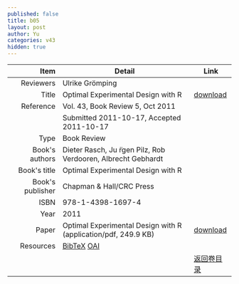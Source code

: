 ```yaml
---
published: false
title: b05
layout: post
author: Yu
categories: v43
hidden: true
---
```


| Item | Detail | Link |
|---:|---|---|
| Reviewers | Ulrike Grömping| |
| Title |Optimal Experimental Design with R | [download](http://www.jstatsoft.org/v43/b05/paper) |
| Reference |Vol. 43, Book Review 5, Oct 2011 | |
| | Submitted 2011-10-17, Accepted 2011-10-17| | 
| Type | Book Review| |
| Book's authors | Dieter Rasch, Ju ̈rgen Pilz, Rob Verdooren, Albrecht Gebhardt| |
| Book's title | Optimal Experimental Design with R| |
| Book's publisher | Chapman & Hall/CRC Press| |
| ISBN | 978-1-4398-1697-4| |
| Year | 2011| |
| Paper | Optimal Experimental Design with R  (application/pdf, 249.9 KB)| [download](http://www.jstatsoft.org/v43/b05/paper) |
| Resources | [BibTeX](http://www.jstatsoft.org/v43/b05/bibtex) [OAI](http://www.jstatsoft.org/oai?verb=GetRecord&identifier=oai.jstatsoft/v43/b05&prefix=oai_dc)| |
| |  | [返回卷目录]({{site.baseurl}}/volume/v43.html) |